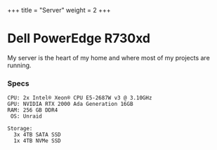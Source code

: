 +++
title = "Server"
weight = 2
+++

# Dell PowerEdge R730xd

My server is the heart of my home and where most of my projects are running.
### Specs
```
CPU: 2x Intel® Xeon® CPU E5-2687W v3 @ 3.10GHz
GPU: NVIDIA RTX 2000 Ada Generation 16GB
RAM: 256 GB DDR4
 OS: Unraid

Storage:
  3x 4TB SATA SSD
  1x 4TB NVMe SSD
```